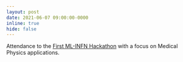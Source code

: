 ```yaml
---
layout: post
date: 2021-06-07 09:00:00-0000
inline: true
hide: false
---
```


Attendance to the [First ML-INFN Hackathon](https://agenda.infn.it/event/25855/) with a focus on Medical Physics applications.
